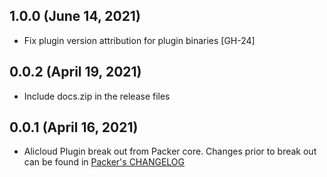 ## 1.0.0 (June 14, 2021)

* Fix plugin version attribution for plugin binaries [GH-24]

## 0.0.2 (April 19, 2021)

* Include docs.zip in the release files

## 0.0.1 (April 16, 2021)

* Alicloud Plugin break out from Packer core. Changes prior to break out can be found in [Packer's CHANGELOG](https://github.com/hashicorp/packer/blob/master/CHANGELOG.md)
